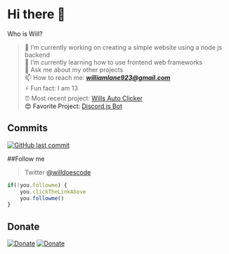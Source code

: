 # Hi there 👋

Who is Will? <br>

> 🔭 I’m currently working on creating a simple website using a node js backend <br>
> 🌱 I’m currently learning how to use frontend web frameworks <br>
> 💬 Ask me about my other projects <br>
> 📫 How to reach me: ***williamlane923@gmail.com*** <br>
> ⚡ Fun fact: I am 13 <br>
> ⏰ Most recent project: <a href="https://github.com/pietales/willsautoclick" target="_blank">Wills Auto Clicker<a /> <br>
> 😍 Favorite Project: <a href="https://github.com/pietales/nodebot" target="_blank">Discord.js Bot<a />

## Commits
[![GitHub last commit](https://img.shields.io/github/last-commit/google/skia.svg?style=flat-square)]()


##Follow me
> Twitter [@willdoescode](https://twitter.com/willdoescode)
```javascript
if(!you.followme) {
    you.clickTheLinkAbove
    you.followme()
}
```

## Donate
[![Donate](https://img.shields.io/badge/$-support-ff69b4.svg?style=flat-square)](https://paypal.me/williamdlane) 
[![Donate](https://img.shields.io/badge/$-support-ff69b4.svg?style=flat-square)](https://paypal.me/williamdlane) 



 